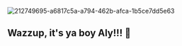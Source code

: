 ![212749695-a6817c5a-a794-462b-afca-1b5ce7dd5e63](https://github.com/AlySFahmy/AlySFahmy/assets/25463701/4bf34f0c-6b21-49e7-b373-d0b15580aaf9)

## Wazzup, it's ya boy Aly!!! 👋

